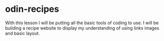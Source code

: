 # odin-recipes
With this lesson I will be putting all the basic tools of coding to use. I will be building a recipe website to display my understanding of using links images and basic layout.